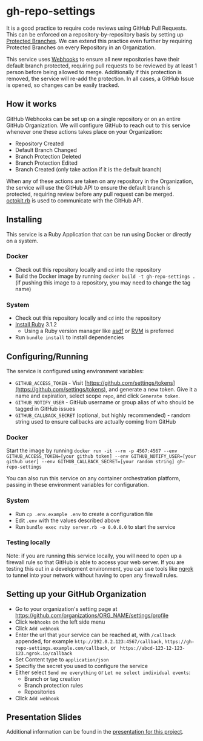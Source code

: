 # gh-repo-settings

It is a good practice to require code reviews using GitHub Pull Requests. This can be enforced on a repository-by-repository basis by setting up [Protected Branches](https://docs.github.com/en/repositories/configuring-branches-and-merges-in-your-repository/defining-the-mergeability-of-pull-requests/managing-a-branch-protection-rule). We can extend this practice even further by requiring Protected Branches on every Repository in an Organization.

This service uses [Webhooks](https://docs.github.com/en/rest/webhooks) to ensure all new repositories have their default branch protected, requiring pull requests to be reviewed by at least 1 person before being allowed to merge. Additionally if this protection is removed, the service will re-add the protection. In all cases, a GitHub Issue is opened, so changes can be easily tracked.

## How it works
GitHub Webhooks can be set up on a single repository or on an entire GitHub Organization. We will configure GitHub to reach out to this service whenever one these actions takes place on your Organization:

- Repository Created
- Default Branch Changed
- Branch Protection Deleted
- Branch Protection Edited
- Branch Created (only take action if it is the default branch)

When any of these actions are taken on any repository in the Organization, the service will use the GitHub API to ensure the default branch is protected, requiring review before any pull request can be merged. [octokit.rb](https://github.com/octokit/octokit.rb) is used to communicate with the GitHub API.

## Installing
This service is a Ruby Application that can be run using Docker or directly on a system.

### Docker
 - Check out this repository locally and `cd` into the repository
 - Build the Docker image by running `docker build -t gh-repo-settings .` (if pushing this image to a repository, you may need to change the tag name)

### System
 - Check out this repository locally and `cd` into the repository
 - [Install Ruby](https://www.ruby-lang.org/en/documentation/installation/) 3.1.2
   - Using a Ruby version manager like [asdf](https://asdf-vm.com/) or [RVM](https://rvm.io/) is preferred
 - Run `bundle install` to install dependencies

## Configuring/Running
The service is configured using environment variables:
 - `GITHUB_ACCESS_TOKEN` - Visit [https://github.com/settings/tokens](https://github.com/settings/tokens), and generate a new token. Give it a name and expiration, select scope `repo`, and click `Generate token`.
 - `GITHUB_NOTIFY_USER` - GitHub username or group alias of who should be tagged in GitHub issues
 - `GITHUB_CALLBACK_SECRET` (optional, but highly recommended) - random string used to ensure callbacks are actually coming from GitHub

### Docker
Start the image by running `docker run -it --rm -p 4567:4567 --env GITHUB_ACCESS_TOKEN=[your github token] --env GITHUB_NOTIFY_USER=[your github user] --env GITHUB_CALLBACK_SECRET=[your random string] gh-repo-settings`

You can also run this service on any container orchestration platform, passing in these environment variables for configuration.

### System
 - Run `cp .env.example .env` to create a configuration file
 - Edit `.env` with the values described above
 - Run `bundle exec ruby server.rb -o 0.0.0.0` to start the service

### Testing locally
Note: if you are running this service locally, you will need to open up a firewall rule so that GitHub is able to access your web server. If you are testing this out in a development environment, you can use tools like [ngrok](https://ngrok.com/) to tunnel into your network without having to open any firewall rules.

## Setting up your GitHub Organization
 - Go to your organization's setting page at https://github.com/organizations/ORG_NAME/settings/profile
 - Click `Webhooks` on the left side menu
 - Click `Add webhook`
 - Enter the url that your service can be reached at, with `/callback` appended, for example `http://192.0.2.123:4567/callback`, `https://gh-repo-settings.example.com/callback`, or ` https://abcd-123-12-123-123.ngrok.io/callback`
 - Set Content type to `application/json`
 - Specifiy the secret you used to configure the service
 - Either select `Send me everything` or `Let me select individual events`:
   - Branch or tag creation
   - Branch protection rules
   - Repositories
 - Click `Add webhook`

## Presentation Slides
Additional information can be found in the [presentation for this project](https://docs.google.com/presentation/d/1AueXUuHos2ff3IdY1fT07smVJGrlsO4o5DKW2nKSCZM/edit?usp=sharing).
